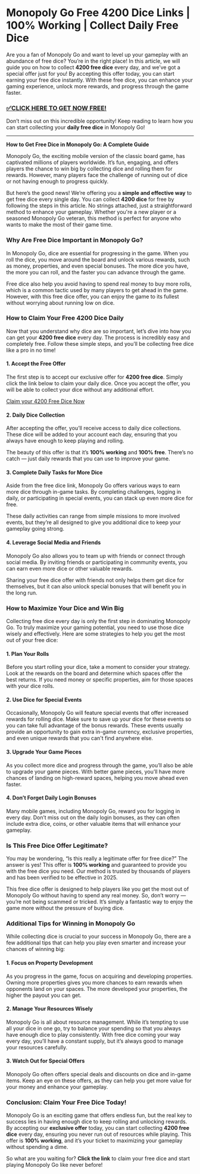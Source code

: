 # Monopoly Go Free 4200 Dice Links | 100% Working | Collect Daily Free Dice

Are you a fan of Monopoly Go and want to level up your gameplay with an abundance of free dice? You’re in the right place! In this article, we will guide you on how to collect **4200 free dice** every day, and we’ve got a special offer just for you! By accepting this offer today, you can start earning your free dice instantly. With these free dice, you can enhance your gaming experience, unlock more rewards, and progress through the game faster.

### [✅CLICK HERE TO GET NOW FREE!](https://freeforyou.xyz/monopoly/go/)

Don’t miss out on this incredible opportunity! Keep reading to learn how you can start collecting your **daily free dice** in Monopoly Go!

---

**How to Get Free Dice in Monopoly Go: A Complete Guide**

Monopoly Go, the exciting mobile version of the classic board game, has captivated millions of players worldwide. It’s fun, engaging, and offers players the chance to win big by collecting dice and rolling them for rewards. However, many players face the challenge of running out of dice or not having enough to progress quickly.

But here’s the good news! We’re offering you a **simple and effective way** to get free dice every single day. You can collect **4200 dice** for free by following the steps in this article. No strings attached, just a straightforward method to enhance your gameplay. Whether you're a new player or a seasoned Monopoly Go veteran, this method is perfect for anyone who wants to make the most of their game time.

### Why Are Free Dice Important in Monopoly Go?

In Monopoly Go, dice are essential for progressing in the game. When you roll the dice, you move around the board and unlock various rewards, such as money, properties, and even special bonuses. The more dice you have, the more you can roll, and the faster you can advance through the game.

Free dice also help you avoid having to spend real money to buy more rolls, which is a common tactic used by many players to get ahead in the game. However, with this free dice offer, you can enjoy the game to its fullest without worrying about running low on dice.

### How to Claim Your Free 4200 Dice Daily

Now that you understand why dice are so important, let’s dive into how you can get your **4200 free dice** every day. The process is incredibly easy and completely free. Follow these simple steps, and you’ll be collecting free dice like a pro in no time!

#### 1. **Accept the Free Offer**
The first step is to accept our exclusive offer for **4200 free dice**. Simply click the link below to claim your daily dice. Once you accept the offer, you will be able to collect your dice without any additional effort.

[Claim your 4200 Free Dice Now](#)

#### 2. **Daily Dice Collection**
After accepting the offer, you’ll receive access to daily dice collections. These dice will be added to your account each day, ensuring that you always have enough to keep playing and rolling.

The beauty of this offer is that it’s **100% working** and **100% free**. There’s no catch — just daily rewards that you can use to improve your game.

#### 3. **Complete Daily Tasks for More Dice**
Aside from the free dice link, Monopoly Go offers various ways to earn more dice through in-game tasks. By completing challenges, logging in daily, or participating in special events, you can stack up even more dice for free.

These daily activities can range from simple missions to more involved events, but they’re all designed to give you additional dice to keep your gameplay going strong.

#### 4. **Leverage Social Media and Friends**
Monopoly Go also allows you to team up with friends or connect through social media. By inviting friends or participating in community events, you can earn even more dice or other valuable rewards.

Sharing your free dice offer with friends not only helps them get dice for themselves, but it can also unlock special bonuses that will benefit you in the long run.

### How to Maximize Your Dice and Win Big

Collecting free dice every day is only the first step in dominating Monopoly Go. To truly maximize your gaming potential, you need to use those dice wisely and effectively. Here are some strategies to help you get the most out of your free dice:

#### **1. Plan Your Rolls**
Before you start rolling your dice, take a moment to consider your strategy. Look at the rewards on the board and determine which spaces offer the best returns. If you need money or specific properties, aim for those spaces with your dice rolls. 

#### **2. Use Dice for Special Events**
Occasionally, Monopoly Go will feature special events that offer increased rewards for rolling dice. Make sure to save up your dice for these events so you can take full advantage of the bonus rewards. These events usually provide an opportunity to gain extra in-game currency, exclusive properties, and even unique rewards that you can't find anywhere else.

#### **3. Upgrade Your Game Pieces**
As you collect more dice and progress through the game, you’ll also be able to upgrade your game pieces. With better game pieces, you’ll have more chances of landing on high-reward spaces, helping you move ahead even faster.

#### **4. Don’t Forget Daily Login Bonuses**
Many mobile games, including Monopoly Go, reward you for logging in every day. Don’t miss out on the daily login bonuses, as they can often include extra dice, coins, or other valuable items that will enhance your gameplay.

### Is This Free Dice Offer Legitimate?

You may be wondering, “Is this really a legitimate offer for free dice?” The answer is yes! This offer is **100% working** and guaranteed to provide you with the free dice you need. Our method is trusted by thousands of players and has been verified to be effective in 2025. 

This free dice offer is designed to help players like you get the most out of Monopoly Go without having to spend any real money. So, don’t worry — you’re not being scammed or tricked. It’s simply a fantastic way to enjoy the game more without the pressure of buying dice.

### Additional Tips for Winning in Monopoly Go

While collecting dice is crucial to your success in Monopoly Go, there are a few additional tips that can help you play even smarter and increase your chances of winning big:

#### **1. Focus on Property Development**
As you progress in the game, focus on acquiring and developing properties. Owning more properties gives you more chances to earn rewards when opponents land on your spaces. The more developed your properties, the higher the payout you can get.

#### **2. Manage Your Resources Wisely**
Monopoly Go is all about resource management. While it’s tempting to use all your dice in one go, try to balance your spending so that you always have enough dice to play consistently. With free dice coming your way every day, you’ll have a constant supply, but it’s always good to manage your resources carefully.

#### **3. Watch Out for Special Offers**
Monopoly Go often offers special deals and discounts on dice and in-game items. Keep an eye on these offers, as they can help you get more value for your money and enhance your gameplay.

### Conclusion: Claim Your Free Dice Today!

Monopoly Go is an exciting game that offers endless fun, but the real key to success lies in having enough dice to keep rolling and unlocking rewards. By accepting our **exclusive offer** today, you can start collecting **4200 free dice** every day, ensuring you never run out of resources while playing. This offer is **100% working**, and it’s your ticket to maximizing your gameplay without spending a dime.

So what are you waiting for? **Click the link** to claim your free dice and start playing Monopoly Go like never before!
